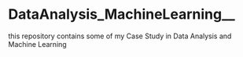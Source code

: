 # DataAnalysis_MachineLearning__
this repository contains some of my Case Study in Data Analysis and Machine Learning 
